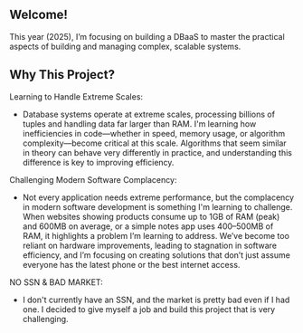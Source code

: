 ## **Welcome!**
This year (2025), I’m focusing on building a DBaaS to master the practical aspects of building and managing complex, scalable systems.

## **Why This Project?**
Learning to Handle Extreme Scales:
- Database systems operate at extreme scales, processing billions of tuples and handling data far larger than RAM. I'm learning how inefficiencies in code—whether in speed, memory usage, or algorithm complexity—become critical at this scale. Algorithms that seem similar in theory can behave very differently in practice, and understanding this difference is key to improving efficiency.

Challenging Modern Software Complacency:
- Not every application needs extreme performance, but the complacency in modern software development is something I'm learning to challenge. When websites showing products consume up to 1GB of RAM (peak) and 600MB on average, or a simple notes app uses 400–500MB of RAM, it highlights a problem I’m learning to address. We’ve become too reliant on hardware improvements, leading to stagnation in software efficiency, and I’m focusing on creating solutions that don’t just assume everyone has the latest phone or the best internet access.

NO SSN & BAD MARKET:
- I don't currently have an SSN, and the market is pretty bad even if I had one. I decided to give myself a job and build this project that is very challenging.
